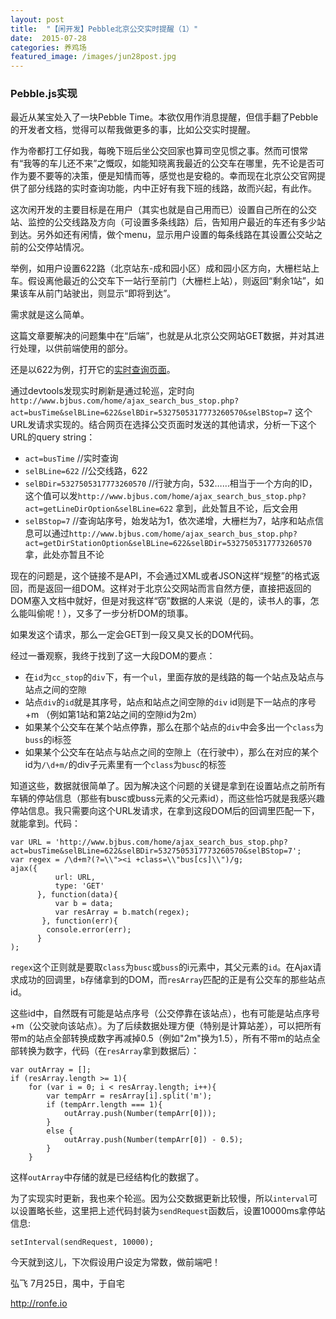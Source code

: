 ```yaml
---
layout: post
title:  "【闲开发】Pebble北京公交实时提醒（1）"
date:  2015-07-28
categories: 养鸡场
featured_image: /images/jun28post.jpg  
---
```


### Pebble.js实现

最近从某宝处入了一块Pebble Time。本欲仅用作消息提醒，但信手翻了Pebble的开发者文档，觉得可以帮我做更多的事，比如公交实时提醒。

作为帝都打工仔如我，每晚下班后坐公交回家也算司空见惯之事。然而可恨常有“我等的车儿还不来”之慨叹，如能知晓离我最近的公交车在哪里，先不论是否可作为要不要等的决策，便是知情而等，感觉也是安稳的。幸而现在北京公交官网提供了部分线路的实时查询功能，内中正好有我下班的线路，故而兴起，有此作。

这次闲开发的主要目标是在用户（其实也就是自己用而已）设置自己所在的公交站、监控的公交线路及方向（可设置多条线路）后，告知用户最近的车还有多少站到达。另外如还有闲情，做个menu，显示用户设置的每条线路在其设置公交站之前的公交停站情况。

举例，如用户设置622路（北京站东-成和园小区）成和园小区方向，大栅栏站上车。假设离他最近的公交车下一站行至前门（大栅栏上站），则返回“剩余1站”，如果该车从前门站驶出，则显示“即将到达”。

需求就是这么简单。

这篇文章要解决的问题集中在“后端”，也就是从北京公交网站GET数据，并对其进行处理，以供前端使用的部分。

还是以622为例，打开它的[实时查询页面](http://www.bjbus.com/home/fun_rtbus.php?uSec=00000160&uSub=00000162&sBl=622&sBd=5327505317773260570&sBs=7 )。

通过devtools发现实时刷新是通过轮巡，定时向
```http://www.bjbus.com/home/ajax_search_bus_stop.php?act=busTime&selBLine=622&selBDir=5327505317773260570&selBStop=7```  这个URL发请求实现的。结合网页在选择公交页面时发送的其他请求，分析一下这个URL的query string：

* ```act=busTime``` //实时查询
* ```selBLine=622```  //公交线路，622
* ```selBDir=5327505317773260570```  //行驶方向，532……相当于一个方向的ID，这个值可以发```http://www.bjbus.com/home/ajax_search_bus_stop.php?act=getLineDirOption&selBLine=622``` 拿到，此处暂且不论，后文会用
* ```selBStop=7``` //查询站序号，始发站为1，依次递增，大栅栏为7，站序和站点信息可以通过```http://www.bjbus.com/home/ajax_search_bus_stop.php?act=getDirStationOption&selBLine=622&selBDir=5327505317773260570``` 拿，此处亦暂且不论

现在的问题是，这个链接不是API，不会通过XML或者JSON这样“规整”的格式返回，而是返回一组DOM。这样对于北京公交网站而言自然方便，直接把返回的DOM塞入文档中就好，但是对我这样“窃”数据的人来说（是的，读书人的事，怎么能叫偷呢！），又多了一步分析DOM的琐事。

如果发这个请求，那么一定会GET到一段又臭又长的DOM代码。

经过一番观察，我终于找到了这一大段DOM的要点：

* 在```id```为```cc_stop```的```div```下，有一个```ul```，里面存放的是线路的每一个站点及站点与站点之间的空隙
* 站点```div```的```id```就是其序号，站点和站点之间空隙的```div``` id则是下一站点的序号+m （例如第1站和第2站之间的空隙id为2m）
* 如果某个公交车在某个站点停靠，那么在那个站点的```div```中会多出一个```class```为```buss```的i标签
* 如果某个公交车在站点与站点之间的空隙上（在行驶中），那么在对应的某个id为```/\d+m/```的div子元素里有一个```class```为```busc```的标签

知道这些，数据就很简单了。因为解决这个问题的关键是拿到在设置站点之前所有车辆的停站信息（那些有busc或buss元素的父元素id），而这些恰巧就是我感兴趣停站信息。我只需要向这个URL发请求，在拿到这段DOM后的回调里匹配一下，就能拿到。代码：

    var URL = 'http://www.bjbus.com/home/ajax_search_bus_stop.php?act=busTime&selBLine=622&selBDir=5327505317773260570&selBStop=7';
    var regex = /\d+m?(?=\\"><i +class=\\"bus[cs]\\")/g;
    ajax({
              url: URL,
              type: 'GET'
          }, function(data){
              var b = data;
              var resArray = b.match(regex);
           }, function(err){
            console.error(err);
          }
    );

```regex```这个正则就是要取```class```为```busc```或```buss```的i元素中，其父元素的```id```。在Ajax请求成功的回调里，```b```存储拿到的DOM，而```resArray```匹配的正是有公交车的那些站点id。

这些id中，自然既有可能是站点序号（公交停靠在该站点），也有可能是站点序号+m（公交驶向该站点）。为了后续数据处理方便（特别是计算站差），可以把所有带m的站点全部转换成数字再减掉0.5（例如"2m"换为1.5），所有不带m的站点全部转换为数字，代码（在```resArray```拿到数据后）：

    var outArray = [];
    if (resArray.length >= 1){
        for (var i = 0; i < resArray.length; i++){
            var tempArr = resArray[i].split('m');
            if (tempArr.length === 1){
                outArray.push(Number(tempArr[0]));
            }
            else {
                outArray.push(Number(tempArr[0]) - 0.5);
            }
        }
        
这样```outArray```中存储的就是已经结构化的数据了。

为了实现实时更新，我也来个轮巡。因为公交数据更新比较慢，所以```interval```可以设置略长些，这里把上述代码封装为```sendRequest```函数后，设置10000ms拿停站信息:

    setInterval(sendRequest, 10000);
    
今天就到这儿，下次假设用户设定为常数，做前端吧！

弘飞  7月25日，禺中，于自宅

http://ronfe.io
